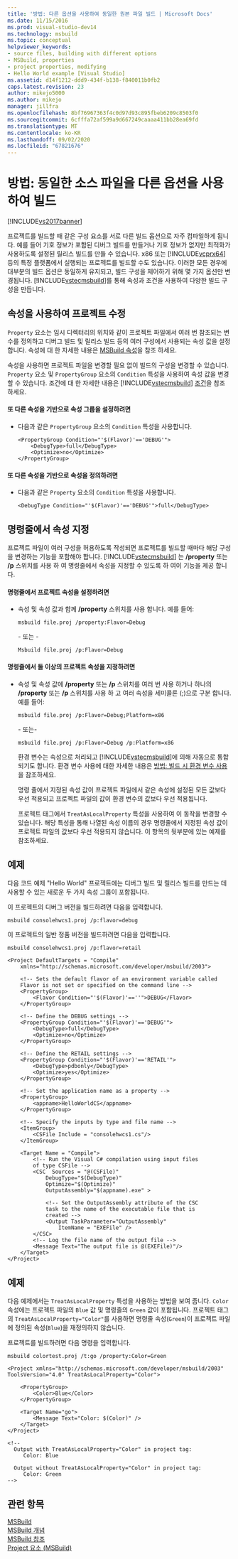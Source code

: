```yaml
---
title: '방법: 다른 옵션을 사용하여 동일한 원본 파일 빌드 | Microsoft Docs'
ms.date: 11/15/2016
ms.prod: visual-studio-dev14
ms.technology: msbuild
ms.topic: conceptual
helpviewer_keywords:
- source files, building with different options
- MSBuild, properties
- project properties, modifying
- Hello World example [Visual Studio]
ms.assetid: d14f1212-ddd9-434f-b138-f840011b0fb2
caps.latest.revision: 23
author: mikejo5000
ms.author: mikejo
manager: jillfra
ms.openlocfilehash: 8bf76967363f4c0d97d93c895fbeb6209c8503f0
ms.sourcegitcommit: 6cfffa72af599a9d667249caaaa411bb28ea69fd
ms.translationtype: MT
ms.contentlocale: ko-KR
ms.lasthandoff: 09/02/2020
ms.locfileid: "67821676"
---
```

# <a name="how-to-build-the-same-source-files-with-different-options"></a>방법: 동일한 소스 파일을 다른 옵션을 사용하여 빌드
[!INCLUDE[vs2017banner](../includes/vs2017banner.md)]

프로젝트를 빌드할 때 같은 구성 요소를 서로 다른 빌드 옵션으로 자주 컴파일하게 됩니다. 예를 들어 기호 정보가 포함된 디버그 빌드를 만들거나 기호 정보가 없지만 최적화가 사용하도록 설정된 릴리스 빌드를 만들 수 있습니다. x86 또는 [!INCLUDE[vcprx64](../includes/vcprx64-md.md)] 등의 특정 플랫폼에서 실행되는 프로젝트를 빌드할 수도 있습니다. 이러한 모든 경우에 대부분의 빌드 옵션은 동일하게 유지되고, 빌드 구성을 제어하기 위해 몇 가지 옵션만 변경됩니다. [!INCLUDE[vstecmsbuild](../includes/vstecmsbuild-md.md)]를 통해 속성과 조건을 사용하여 다양한 빌드 구성을 만듭니다.  
  
## <a name="using-properties-to-modify-projects"></a>속성을 사용하여 프로젝트 수정  
 `Property` 요소는 임시 디렉터리의 위치와 같이 프로젝트 파일에서 여러 번 참조되는 변수를 정의하고 디버그 빌드 및 릴리스 빌드 등의 여러 구성에서 사용되는 속성 값을 설정합니다. 속성에 대 한 자세한 내용은 [MSBuild 속성](msbuild-properties1.md)을 참조 하세요.  
  
 속성을 사용하면 프로젝트 파일을 변경할 필요 없이 빌드의 구성을 변경할 수 있습니다. `Property` 요소 및 `PropertyGroup` 요소의 `Condition` 특성을 사용하여 속성 값을 변경할 수 있습니다. 조건에 대 한 자세한 내용은 [!INCLUDE[vstecmsbuild](../includes/vstecmsbuild-md.md)] [조건](../msbuild/msbuild-conditions.md)을 참조 하세요.  
  
#### <a name="to-set-a-group-of-properties-based-on-another-property"></a>또 다른 속성을 기반으로 속성 그룹을 설정하려면  
  
- 다음과 같은 `PropertyGroup` 요소의 `Condition` 특성을 사용합니다.  
  
    ```  
    <PropertyGroup Condition="'$(Flavor)'=='DEBUG'">  
        <DebugType>full</DebugType>  
        <Optimize>no</Optimize>  
    </PropertyGroup>  
    ```  
  
#### <a name="to-define-a-property-based-on-another-property"></a>또 다른 속성을 기반으로 속성을 정의하려면  
  
- 다음과 같은 `Property` 요소의 `Condition` 특성을 사용합니다.  
  
    ```  
    <DebugType Condition="'$(Flavor)'=='DEBUG'">full</DebugType>  
    ```  
  
## <a name="specifying-properties-on-the-command-line"></a>명령줄에서 속성 지정  
 프로젝트 파일이 여러 구성을 허용하도록 작성되면 프로젝트를 빌드할 때마다 해당 구성을 변경하는 기능을 포함해야 합니다. [!INCLUDE[vstecmsbuild](../includes/vstecmsbuild-md.md)] 는 **/property** 또는 **/p** 스위치를 사용 하 여 명령줄에서 속성을 지정할 수 있도록 하 여이 기능을 제공 합니다.  
  
#### <a name="to-set-a-project-property-at-the-command-line"></a>명령줄에서 프로젝트 속성을 설정하려면  
  
- 속성 및 속성 값과 함께 **/property** 스위치를 사용 합니다. 예를 들어:  
  
    ```  
    msbuild file.proj /property:Flavor=Debug  
    ```  
  
     \- 또는 -  
  
    ```  
    Msbuild file.proj /p:Flavor=Debug  
    ```  
  
#### <a name="to-specify-more-than-one-project-property-at-the-command-line"></a>명령줄에서 둘 이상의 프로젝트 속성을 지정하려면  
  
- 속성 및 속성 값에 **/property** 또는 **/p** 스위치를 여러 번 사용 하거나 하나의 **/property** 또는 **/p** 스위치를 사용 하 고 여러 속성을 세미콜론 (;)으로 구분 합니다. 예를 들어:  
  
  ```  
  msbuild file.proj /p:Flavor=Debug;Platform=x86  
  ```  
  
   \- 또는-  
  
  ```  
  msbuild file.proj /p:Flavor=Debug /p:Platform=x86  
  ```  
  
  환경 변수는 속성으로 처리되고 [!INCLUDE[vstecmsbuild](../includes/vstecmsbuild-md.md)]에 의해 자동으로 통합되기도 합니다. 환경 변수 사용에 대한 자세한 내용은 [방법: 빌드 시 환경 변수 사용](../msbuild/how-to-use-environment-variables-in-a-build.md)을 참조하세요.  
  
  명령 줄에서 지정된 속성 값이 프로젝트 파일에서 같은 속성에 설정된 모든 값보다 우선 적용되고 프로젝트 파일의 값이 환경 변수의 값보다 우선 적용됩니다.  
  
  프로젝트 태그에서 `TreatAsLocalProperty` 특성을 사용하여 이 동작을 변경할 수 있습니다. 해당 특성을 통해 나열된 속성 이름의 경우 명령줄에서 지정된 속성 값이 프로젝트 파일의 값보다 우선 적용되지 않습니다. 이 항목의 뒷부분에 있는 예제를 참조하세요.  
  
## <a name="example"></a>예제  
 다음 코드 예제 "Hello World" 프로젝트에는 디버그 빌드 및 릴리스 빌드를 만드는 데 사용할 수 있는 새로운 두 가지 속성 그룹이 포함됩니다.  
  
 이 프로젝트의 디버그 버전을 빌드하려면 다음을 입력합니다.  
  
```  
msbuild consolehwcs1.proj /p:flavor=debug  
```  
  
 이 프로젝트의 일반 정품 버전을 빌드하려면 다음을 입력합니다.  
  
```  
msbuild consolehwcs1.proj /p:flavor=retail  
```  
  
```  
<Project DefaultTargets = "Compile"  
    xmlns="http://schemas.microsoft.com/developer/msbuild/2003">  
  
    <!-- Sets the default flavor of an environment variable called   
    Flavor is not set or specified on the command line -->  
    <PropertyGroup>  
        <Flavor Condition="'$(Flavor)'==''">DEBUG</Flavor>  
    </PropertyGroup>  
  
    <!-- Define the DEBUG settings -->  
    <PropertyGroup Condition="'$(Flavor)'=='DEBUG'">  
        <DebugType>full</DebugType>  
        <Optimize>no</Optimize>  
    </PropertyGroup>  
  
    <!-- Define the RETAIL settings -->  
    <PropertyGroup Condition="'$(Flavor)'=='RETAIL'">  
        <DebugType>pdbonly</DebugType>  
        <Optimize>yes</Optimize>  
    </PropertyGroup>  
  
    <!-- Set the application name as a property -->  
    <PropertyGroup>  
        <appname>HelloWorldCS</appname>  
    </PropertyGroup>  
  
    <!-- Specify the inputs by type and file name -->  
    <ItemGroup>  
        <CSFile Include = "consolehwcs1.cs"/>  
    </ItemGroup>  
  
    <Target Name = "Compile">  
        <!-- Run the Visual C# compilation using input files  
        of type CSFile -->  
        <CSC  Sources = "@(CSFile)"  
            DebugType="$(DebugType)"  
            Optimize="$(Optimize)"  
            OutputAssembly="$(appname).exe" >  
  
            <!-- Set the OutputAssembly attribute of the CSC  
            task to the name of the executable file that is   
            created -->  
            <Output TaskParameter="OutputAssembly"  
                ItemName = "EXEFile" />  
        </CSC>  
        <!-- Log the file name of the output file -->  
        <Message Text="The output file is @(EXEFile)"/>  
    </Target>  
</Project>  
```  
  
## <a name="example"></a>예제  
 다음 예제에서는 `TreatAsLocalProperty` 특성을 사용하는 방법을 보여 줍니다. `Color` 속성에는 프로젝트 파일의 `Blue` 값 및 명령줄의 `Green` 값이 포함됩니다. 프로젝트 태그의 `TreatAsLocalProperty="Color"`를 사용하면 명령줄 속성(`Green`)이 프로젝트 파일에 정의된 속성(`Blue`)을 재정의하지 않습니다.  
  
 프로젝트를 빌드하려면 다음 명령을 입력합니다.  
  
```  
msbuild colortest.proj /t:go /property:Color=Green  
```  
  
```  
<Project xmlns="http://schemas.microsoft.com/developer/msbuild/2003"  
ToolsVersion="4.0" TreatAsLocalProperty="Color">  
  
    <PropertyGroup>  
        <Color>Blue</Color>  
    </PropertyGroup>  
  
    <Target Name="go">  
        <Message Text="Color: $(Color)" />  
    </Target>  
</Project>  
  
<!--  
  Output with TreatAsLocalProperty="Color" in project tag:  
     Color: Blue  
  
  Output without TreatAsLocalProperty="Color" in project tag:  
     Color: Green  
-->  
```  
  
## <a name="see-also"></a>관련 항목  
[MSBuild](msbuild.md)  
 [MSBuild 개념](../msbuild/msbuild-concepts.md)   
 [MSBuild 참조](../msbuild/msbuild-reference.md)   
 [Project 요소 (MSBuild)](../msbuild/project-element-msbuild.md)
